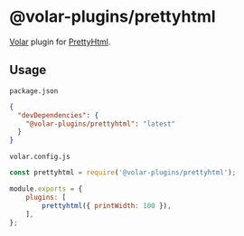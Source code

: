 # @volar-plugins/prettyhtml

[Volar](https://github.com/johnsoncodehk/volar) plugin for [PrettyHtml](https://prettyhtml.netlify.app/).

## Usage

`package.json`

```json
{
  "devDependencies": {
    "@volar-plugins/prettyhtml": "latest"
  }
}
```

`volar.config.js`

```js
const prettyhtml = require('@volar-plugins/prettyhtml');

module.exports = {
	plugins: [
		prettyhtml({ printWidth: 100 }),
	],
};
```
